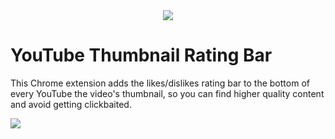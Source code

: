 <div align="center"><img src="https://raw.githubusercontent.com/elliotwaite/youtube-thumbnail-rating-bar/master/icon128.png" /></div>

# YouTube Thumbnail Rating Bar

This Chrome extension adds the likes/dislikes rating bar to the bottom of every YouTube the video's thumbnail, so you can find higher quality content and avoid getting clickbaited.

![](https://raw.githubusercontent.com/elliotwaite/youtube-thumbnail-rating-bar/master/img/screenshot-1.jpg)
